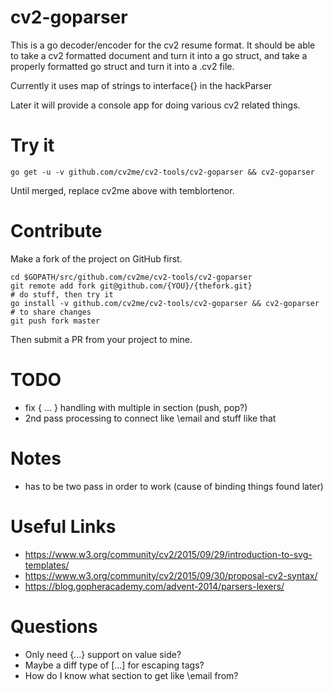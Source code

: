 # cv2-goparser
This is a go decoder/encoder for the cv2 resume format. It should be able
to take a cv2 formatted document and turn it into a go struct, and take
a properly formatted go struct and turn it into a .cv2 file.

Currently it uses map of strings to interface{} in the hackParser

Later it will provide a console app for doing various cv2 related things.

# Try it

    go get -u -v github.com/cv2me/cv2-tools/cv2-goparser && cv2-goparser

Until merged, replace cv2me above with temblortenor.

# Contribute

Make a fork of the project on GitHub first.

    cd $GOPATH/src/github.com/cv2me/cv2-tools/cv2-goparser
    git remote add fork git@github.com/{YOU}/{thefork.git}
    # do stuff, then try it
    go install -v github.com/cv2me/cv2-tools/cv2-goparser && cv2-goparser
    # to share changes
    git push fork master

Then submit a PR from your project to mine.

# TODO
- fix \{ ... } handling with multiple in section (push, pop?)
- 2nd pass processing to connect like \email and stuff like that

# Notes
- has to be two pass in order to work (cause of binding things found later)

# Useful Links
- https://www.w3.org/community/cv2/2015/09/29/introduction-to-svg-templates/
- https://www.w3.org/community/cv2/2015/09/30/proposal-cv2-syntax/
- https://blog.gopheracademy.com/advent-2014/parsers-lexers/

# Questions
- Only need \{...} support on value side?
- Maybe a diff type of \[...] for escaping tags?
- How do I know what section to get like \email from?
